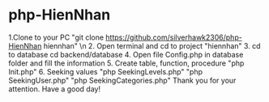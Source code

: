 # php-HienNhan
1.Clone to your PC
  "git clone https://github.com/silverhawk2306/php-HienNhan hiennhan" \n
2. Open terminal and cd to project "hiennhan"
3. cd to database
  cd backend/database
4. Open file Config.php in database folder and fill the information
5. Create table, function, procedure
  "php Init.php"
6. Seeking values
  "php SeekingLevels.php"
  "php SeekingUser.php"
  "php SeekingCategories.php"
Thank you for your attention. Have a good day!
